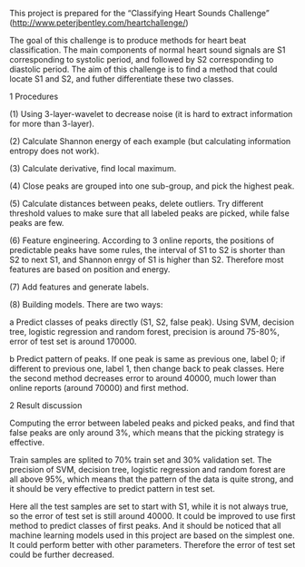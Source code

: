 This project is prepared for the “Classifying Heart Sounds Challenge” (http://www.peterjbentley.com/heartchallenge/)

The goal of this challenge is to produce methods for heart beat classification. The main components of normal heart sound signals are S1 corresponding to systolic period, and followed by S2 corresponding to diastolic period. The aim of this challenge is to find a method that could locate S1 and S2, and futher differentiate these two classes.

1 Procedures

(1) Using 3-layer-wavelet to decrease noise (it is hard to extract information for more than 3-layer).

(2) Calculate Shannon energy of each example (but calculating information entropy does not work).

(3) Calculate derivative, find local maximum.

(4) Close peaks are grouped into one sub-group, and pick the highest peak.

(5) Calculate distances between peaks, delete outliers. Try different threshold values to make sure that all labeled peaks are picked, while false peaks are few.

(6) Feature engineering. According to 3 online reports, the positions of predictable peaks have some rules, the interval of S1 to S2 is shorter than S2 to next S1, and Shannon enrgy of S1 is higher than S2. Therefore most features are based on position and energy.

(7) Add features and generate labels.

(8) Building models. There are two ways:

a Predict classes of peaks directly (S1, S2, false peak).
Using SVM, decision tree, logistic regression and random forest, precision is around 75-80%, error of test set is around 170000.

b Predict pattern of peaks.
If one peak is same as previous one, label 0; if different to previous one, label 1, then change back to peak classes.
Here the second method decreases error to around 40000, much lower than online reports (around 70000) and first method.

2 Result discussion

Computing the error between labeled peaks and picked peaks, and find that false peaks are only around 3%, which means that the picking strategy is effective.

Train samples are splited to 70% train set and 30% validation set. The precision of SVM, decision tree, logistic regression and random forest are all above 95%, which means that the pattern of the data is quite strong, and it should be very effective to predict pattern in test set.

Here all the test samples are set to start with S1, while it is not always true, so the error of test set is still around 40000. It could be improved to use first method to predict classes of first peaks. And it should be noticed that all machine learning models used in this project are based on the simplest one. It could perform better with other parameters. Therefore the error of test set could be further decreased.
